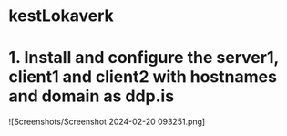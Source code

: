 # kestLokaverk

<h1> 1. Install and configure the server1, client1 and client2 with hostnames and domain as ddp.is </h1>

![Screenshots/Screenshot 2024-02-20 093251.png]
